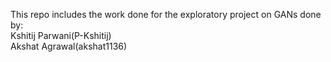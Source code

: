 This repo includes the work done for the exploratory project on GANs done by:
<br>Kshitij Parwani(P-Kshitij)
<br>Akshat Agrawal(akshat1136)
